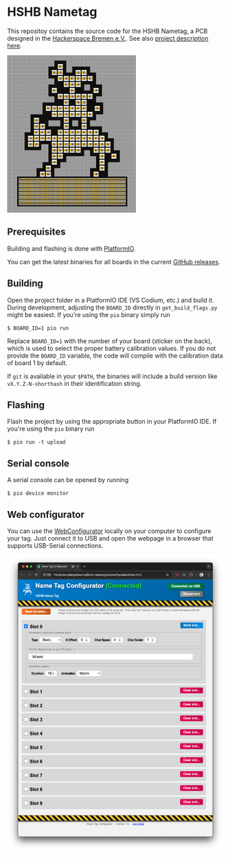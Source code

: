 # HSHB Nametag

This repositoy contains the source code for the HSHB Nametag, a PCB designed in the [Hackerspace Bremen e.V.](https://www.hackerspace-bremen.de). See also [project description here](https://wiki.hackerspace-bremen.de/mittelantraege/antraege/finanziert/2023/projekt_hshb_led_namensschild).

![](images/platine.png)

## Prerequisites

Building and flashing is done with [PlatformIO](https://platformio.org/).

You can get the latest binaries for all boards in the current [GitHub releases](https://github.com/HackerspaceBremen/hshb-nametag/releases).

## Building

Open the project folder in a PlatformIO IDE (VS Codium, etc.) and build it. During development, adjusting the `BOARD_ID` directly in `get_build_flags.py` might be easiest. If you're using the `pio` binary simply run

```shell
$ BOARD_ID=1 pio run
```

Replace `BOARD_ID=1` with the number of your board (sticker on the back), which is used to select the proper battery calibration values. If you do not provide the `BOARD_ID` variable, the code will compile with the calibration data of board 1 by default.

If `git` is available in your `$PATH`, the binaries will include a build version like `vX.Y.Z-N-shorthash` in their identification string.

## Flashing

Flash the project by using the appropriate button in your PlatformIO IDE. If you're using the `pio` binary run

```shell
$ pio run -t upload
```

## Serial console

A serial console can be opened by running

```shell
$ pio device monitor
```

## Web configurator

You can use the [WebConfigurator](https://hackerspacebremen.github.io/hshb-nametag/) locally on your computer to configure your tag. Just connect it to USB and open the webpage in a browser that supports USB-Serial connections.

![](images/screenshot.png)
